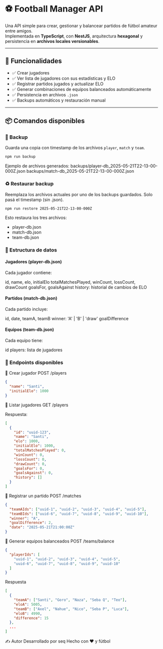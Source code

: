 # ⚽ Football Manager API

Una API simple para crear, gestionar y balancear partidos de fútbol amateur entre amigos.  
Implementada en **TypeScript**, con **NestJS**, arquitectura **hexagonal** y persistencia en **archivos locales versionables**.

---

## 🚀 Funcionalidades

- ✅ Crear jugadores
- ✅ Ver lista de jugadores con sus estadísticas y ELO
- ✅ Registrar partidos jugados y actualizar ELO
- ✅ Generar combinaciones de equipos balanceados automáticamente
- ✅ Persistencia en archivos `.json`
- ✅ Backups automáticos y restauración manual

---

## 📦 Comandos disponibles

### 🔄 Backup

Guarda una copia con timestamp de los archivos `player`, `match` y `team`.

```bash
npm run backup
```

Ejemplo de archivos generados:
backups/player-db_2025-05-21T22-13-00-000Z.json
backups/match-db_2025-05-21T22-13-00-000Z.json

### ♻️ Restaurar backup
Reemplaza los archivos actuales por uno de los backups guardados.
Solo pasá el timestamp (sin .json).

```bash
npm run restore 2025-05-21T22-13-00-000Z
```
Esto restaura los tres archivos:

- player-db.json
- match-db.json
- team-db.json

### 📂 Estructura de datos

#### Jugadores (player-db.json)
Cada jugador contiene:

id, name, elo, initialElo
totalMatchesPlayed, winCount, lossCount, drawCount
goalsFor, goalsAgainst
history: historial de cambios de ELO

#### Partidos (match-db.json)
Cada partido incluye:

id, date, teamA, teamB
winner: 'A' | 'B' | 'draw'
goalDifference

#### Equipos (team-db.json)
Cada equipo tiene:

id
players: lista de jugadores

### 📡 Endpoints disponibles
🔹 Crear jugador
POST /players
```json
{
  "name": "Santi",
  "initialElo": 1000
}
```

🔹 Listar jugadores
GET /players

Respuesta:
```json
[
  {
    "id": "uuid-123",
    "name": "Santi",
    "elo": 1000,
    "initialElo": 1000,
    "totalMatchesPlayed": 0,
    "winCount": 0,
    "lossCount": 0,
    "drawCount": 0,
    "goalsFor": 0,
    "goalsAgainst": 0,
    "history": []
  }
]
```

🔹 Registrar un partido
POST /matches

```json
{
  "teamAIds": ["uuid-1", "uuid-2", "uuid-3", "uuid-4", "uuid-5"],
  "teamBIds": ["uuid-6", "uuid-7", "uuid-8", "uuid-9", "uuid-10"],
  "winner": "A",
  "goalDifference": 2,
  "date": "2025-05-21T21:00:00Z"
}
```

🔹 Generar equipos balanceados
POST /teams/balance

```json
{
  "playerIds": [
    "uuid-1", "uuid-2", "uuid-3", "uuid-4", "uuid-5",
    "uuid-6", "uuid-7", "uuid-8", "uuid-9", "uuid-10"
  ]
}
```

Respuesta
```json
[
  {
    "teamA": ["Santi", "Goro", "Naza", "Seba Q", "Teo"],
    "eloA": 5005,
    "teamB": ["Axel", "Nahue", "Nico", "Seba P", "Luca"],
    "eloB": 4990,
    "difference": 15
  },
  ...
]
```


✍️ Autor
Desarrollado por seq
Hecho con ❤️ y fútbol
